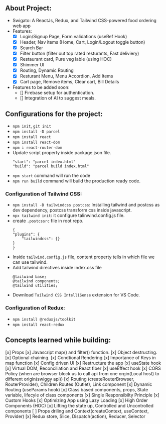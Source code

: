 ## About Project:
- Swigato: A ReactJs, Redux, and Tailwind CSS-powered food ordering web app
- Features:
    - [x] Login/Signup Page, Form validations (useRef Hook)
    - [x] Header, Nav items (Home, Cart, Login/Logout toggle button)
    - [x] Search Bar 
    - [x] Filter button (filter out top rated resturants, Fast deliviery)
    - [x] Restaurant card, Pure veg lable (using HOC)
    - [x] Shimmer UI 
    - [x] Routing, Dynamic Routing
    - [x] Resturant Menu, Menu Accordion, Add Items
    - [x] Cart page, Remove items, Clear cart, Bill Details

- Features to be added soon:
    - [] Firebase setup for authentication.
    - [] Integration of AI to suggest meals.  

## Configurations for the project:
- `npm init`, `git init`
- `npm install -D parcel`
- `npm install react`
- `npm install react-dom`
- `npm i react-router-dom`
- Update script property inside package.json file.
    ```
    "start": "parcel index.html"
    "build": "parcel build index.html"
    ```
- `npm start` command will run the code
- `npm run build` command will build the production ready code. 

### Configuration of Tailwind CSS:
- `npm install -D tailwindcss postcss`: Installing tailwind and postcss as dev dependency, postcss transform css inside javascript.
- `npx tailwind init`: it configure talinwind.config.js file.
- create `.postcssrc` file in root repo. 
    ```
    {
    "plugins": {
        "tailwindcss": {}
    }
    }
    ```
- Inside `tailwind.config.js` file, content property tells in which file we can use tailwind.
- Add tailwind directives inside index.css file
    ```
    @tailwind base;
    @tailwind components;
    @tailwind utilities;
    ```
- Download `Tailwind CSS IntelliSense` extension for VS Code. 

### Configuration of Redux:
- `npm install @reduxjs/toolkit`
- `npm install react-redux`

## Concepts learned while building: 
[x] Props
[x] Javascript map() and filter() function.
[x] Object destructing. 
[x] Optional chaining. 
[x] Condtional Rendering
[x] Importance of Keys in map function
[x] Config driven UI 
[x] Restructure the app 
[x] useState hook 
[x] Virtual DOM, Reconciliation and React fiber 
[x] useEffect hook 
[x] CORS Policy (when are browser block us to call api from one orgin(Local host) to different origin(swiggy api)) 
[x] Routing (createRouterBrowser, RouterProvider), Children Routes (Outlet), Link component 
[x] Dynamic Routing (useParams hook) 
[x] Class based components, props, State variable, lifecyle of class components 
[x] Single Responsibilty Principle 
[x] Custom Hooks 
[x] Optimizing App using Lazy Loading 
[x] High Order Components (HOC) 
[x] Lifting the state up, Controlled and Uncontrolled components 
[ ] Props driling and Context(createContext, useContext, Provider) 
[x] Redux store, Slice, Dispatch(action), Reducer, Selector 


 

